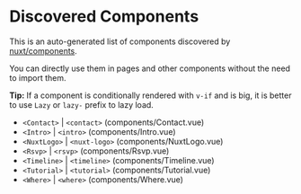 # Discovered Components

This is an auto-generated list of components discovered by [nuxt/components](https://github.com/nuxt/components).

You can directly use them in pages and other components without the need to import them.

**Tip:** If a component is conditionally rendered with `v-if` and is big, it is better to use `Lazy` or `lazy-` prefix to lazy load.

- `<Contact>` | `<contact>` (components/Contact.vue)
- `<Intro>` | `<intro>` (components/Intro.vue)
- `<NuxtLogo>` | `<nuxt-logo>` (components/NuxtLogo.vue)
- `<Rsvp>` | `<rsvp>` (components/Rsvp.vue)
- `<Timeline>` | `<timeline>` (components/Timeline.vue)
- `<Tutorial>` | `<tutorial>` (components/Tutorial.vue)
- `<Where>` | `<where>` (components/Where.vue)
